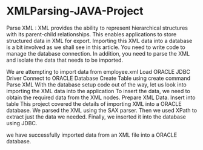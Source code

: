 # XMLParsing-JAVA-Project
Parse XML : XML provides the ability to represent hierarchical structures with its parent-child relationships. This enables applications to store structured data in XML for export. Importing this XML data into a database is a bit involved as we shall see in this article. You need to write code to manage the database connection. In addition, you need to parse the XML and isolate the data that needs to be imported.

We are attempting to import data from employee.xml
Load ORACLE JDBC Driver
Connect to ORACLE Database
Create Table using create command
Parse XML
With the database setup code out of the way, let us look into importing the XML data into the application
To insert the data, we need to obtain the required data from the XML nodes.
Prepare XML Data.
Insert into table
This project covered the details of importing XML into a ORACLE database. We parsed the XML using the SAX parser. Then we used XPath to extract just the data we needed. Finally, we inserted it into the database using JDBC.

we have successfully imported data from an XML file into a ORACLE database.
